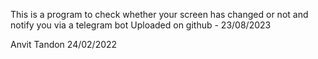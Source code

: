 This is a program to check whether your screen has changed or not and notify you via a telegram bot
Uploaded on github - 23/08/2023

Anvit Tandon
24/02/2022
